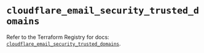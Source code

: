 # `cloudflare_email_security_trusted_domains`

Refer to the Terraform Registry for docs: [`cloudflare_email_security_trusted_domains`](https://registry.terraform.io/providers/cloudflare/cloudflare/5.1.0/docs/resources/email_security_trusted_domains).
